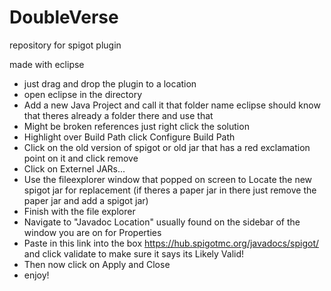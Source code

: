 # DoubleVerse
repository for spigot plugin

made with eclipse
* just drag and drop the plugin to a location
* open eclipse in the directory
* Add a new Java Project and call it that folder name eclipse should know that theres already a folder there and use that
* Might be broken references just right click the solution
* Highlight over Build Path click Configure Build Path
* Click on the old version of spigot or old jar that has a red exclamation point on it and click remove
* Click on Externel JARs...
* Use the fileexplorer window that popped on screen to Locate the new spigot jar for replacement (if theres a paper jar in there just remove the paper jar and add a spigot jar)
* Finish with the file explorer
* Navigate to "Javadoc Location" usually found on the sidebar of the window you are on for Properties
* Paste in this link into the box https://hub.spigotmc.org/javadocs/spigot/ and click validate to make sure it says its Likely Valid!
* Then now click on Apply and Close
* enjoy!
